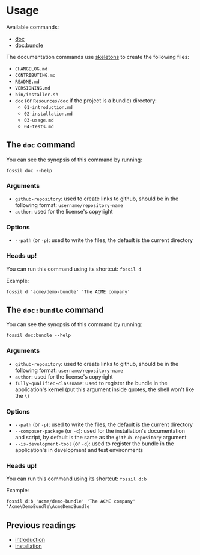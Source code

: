 # Usage

Available commands:

* [doc](#the-doc-command)
* [doc:bundle](#the-docbundle-command)

The documentation commands use [skeletons](../skeletons) to create the
following files:

* `CHANGELOG.md`
* `CONTRIBUTING.md`
* `README.md`
* `VERSIONING.md`
* `bin/installer.sh`
* `doc` (or `Resources/doc` if the project is a bundle) directory:
    - `01-introduction.md`
    - `02-installation.md`
    - `03-usage.md`
    - `04-tests.md`

## The `doc` command

You can see the synopsis of this command by running:

    fossil doc --help

### Arguments

* `github-repository`: used to create links to github,
  should be in the following format: `username/repository-name`
* `author`: used for the license's copyright

### Options

* `--path` (or `-p`): used to write the files,
  the default is the current directory

### Heads up!

You can run this command using its shortcut: `fossil d`

Example:

    fossil d 'acme/demo-bundle' 'The ACME company'

## The `doc:bundle` command

You can see the synopsis of this command by running:

    fossil doc:bundle --help

### Arguments

* `github-repository`: used to create links to github,
  should be in the following format: `username/repository-name`
* `author`: used for the license's copyright
* `fully-qualified-classname`: used to register the bundle in the application's
  kernel (put this argument inside quotes, the shell won't like the `\`)

### Options

* `--path` (or `-p`): used to write the files,
  the default is the current directory
* `--composer-package` (or `-c`): used for the installation's documentation and
  script, by default is the same as the `github-repository` argument
* `--is-development-tool` (or `-d`): used to register the bundle in the
  application's in development and test environments

### Heads up!

You can run this command using its shortcut: `fossil d:b`

Example:

    fossil d:b 'acme/demo-bundle' 'The ACME company' 'Acme\DemoBundle\AcmeDemoBundle'

## Previous readings

* [introduction](01-introduction.md)
* [installation](02-installation.md)
